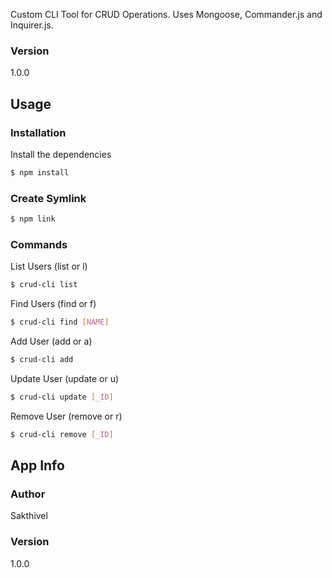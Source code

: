 

Custom CLI Tool for CRUD Operations. Uses Mongoose, Commander.js and Inquirer.js.

### Version
1.0.0

## Usage

### Installation

Install the dependencies

```sh
$ npm install
```

### Create Symlink

```sh
$ npm link
```

### Commands

List Users (list or l)
```sh
$ crud-cli list
```

Find Users (find or f)
```sh
$ crud-cli find [NAME]
```

Add User (add or a)
```sh
$ crud-cli add
```

Update User (update or u)
```sh
$ crud-cli update [_ID]
```

Remove User (remove or r)
```sh
$ crud-cli remove [_ID]
```

## App Info

### Author

Sakthivel

### Version

1.0.0


